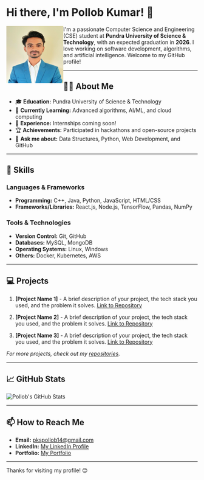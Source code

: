# Hi there, I'm Pollob Kumar! 👋

<img src="https://github.com/rksridoy427/rksridoy427/blob/main/561KB%20(20241029_145133).jpg" width="150" height="150" alt="Pollob Kumar" align="left">

I'm a passionate Computer Science and Engineering (CSE) student at **Pundra University of Science & Technology**, with an expected graduation in **2026**. I love working on software development, algorithms, and artificial intelligence. Welcome to my GitHub profile!

---


## 🧑‍🎓 About Me

- 🎓 **Education:** Pundra University of Science & Technology  
- 🌱 **Currently Learning:** Advanced algorithms, AI/ML, and cloud computing  
- 💼 **Experience:** Internships coming soon!  
- 🏆 **Achievements:** Participated in hackathons and open-source projects  
- 💬 **Ask me about:** Data Structures, Python, Web Development, and GitHub

---

## 🚀 Skills

### Languages & Frameworks
- **Programming:** C++, Java, Python, JavaScript, HTML/CSS  
- **Frameworks/Libraries:** React.js, Node.js, TensorFlow, Pandas, NumPy  

### Tools & Technologies
- **Version Control:** Git, GitHub  
- **Databases:** MySQL, MongoDB  
- **Operating Systems:** Linux, Windows  
- **Others:** Docker, Kubernetes, AWS  

---

## 💻 Projects

1. **[Project Name 1]** - A brief description of your project, the tech stack you used, and the problem it solves. [Link to Repository](#)  

2. **[Project Name 2]** - A brief description of your project, the tech stack you used, and the problem it solves. [Link to Repository](#)  

3. **[Project Name 3]** - A brief description of your project, the tech stack you used, and the problem it solves. [Link to Repository](#)  

_For more projects, check out my [repositories](https://github.com/yourusername?tab=repositories)._

---

## 📈 GitHub Stats

![Pollob's GitHub Stats](https://github-readme-stats.vercel.app/api?username=yourusername&show_icons=true&theme=radical)

---

## 📫 How to Reach Me

- **Email:** [pkspollob14@gmail.com](mailto:pkspollob14@gmail.com)  
- **LinkedIn:** [My LinkedIn Profile](https://www.linkedin.com/in/about.pollob)  
- **Portfolio:** [My Portfolio](https://yourportfolio.com)  

---

Thanks for visiting my profile! 😊
